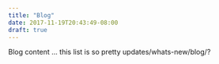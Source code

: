 ```yaml
---
title: "Blog"
date: 2017-11-19T20:43:49-08:00
draft: true
---
```


Blog content ... this list is so pretty updates/whats-new/blog/?
